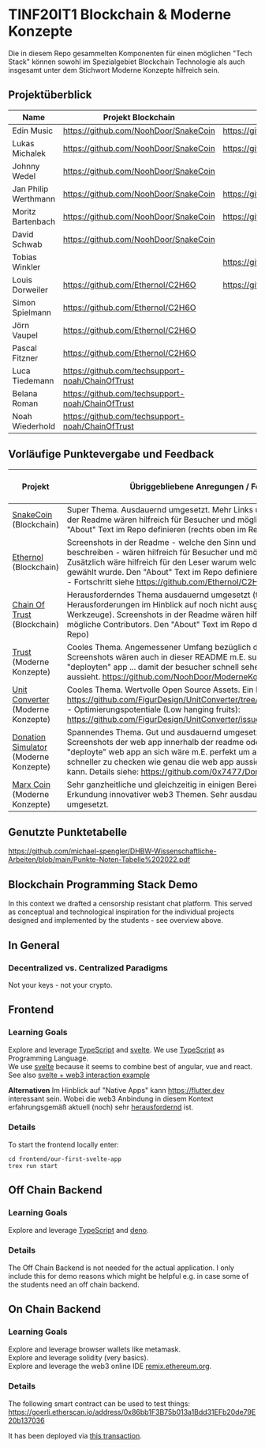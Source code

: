 # TINF20IT1 Blockchain & Moderne Konzepte
Die in diesem Repo gesammelten Komponenten für einen möglichen "Tech Stack" können sowohl im Spezialgebiet Blockchain Technologie als auch insgesamt unter dem Stichwort Moderne Konzepte hilfreich sein.


## Projektüberblick
| Name         | Projekt Blockchain     | Projekt Moderne Konzepte |
|--------------|-----------|------------|
| Edin Music |   https://github.com/NoohDoor/SnakeCoin    | https://github.com/NoohDoor/ModerneKonzepteTrust        |
| Lukas Michalek |   https://github.com/NoohDoor/SnakeCoin    | https://github.com/NoohDoor/ModerneKonzepteTrust        |
| Johnny Wedel |  https://github.com/NoohDoor/SnakeCoin | | 
| Jan Philip Werthmann |  https://github.com/NoohDoor/SnakeCoin | https://github.com/FigurDesign/UnitConverter.git | 
| Moritz Bartenbach | https://github.com/NoohDoor/SnakeCoin | https://github.com/FigurDesign/UnitConverter.git | 
| David Schwab |  https://github.com/NoohDoor/SnakeCoin | | 
| Tobias Winkler |   | https://github.com/0x7477/DonationSimulator | 
| Louis Dorweiler | https://github.com/Ethernol/C2H6O | https://github.com/russiankidgohax/MarxCoin |
| Simon Spielmann | https://github.com/Ethernol/C2H6O | |
| Jörn Vaupel | https://github.com/Ethernol/C2H6O | |
| Pascal Fitzner | https://github.com/Ethernol/C2H6O | |
| Luca Tiedemann | https://github.com/techsupport-noah/ChainOfTrust | | 
| Belana Roman | https://github.com/techsupport-noah/ChainOfTrust | | 
| Noah Wiederhold | https://github.com/techsupport-noah/ChainOfTrust | | 


## Vorläufige Punktevergabe und Feedback
| Projekt      | Übriggebliebene Anregungen / Feedback     | Vorläufige Punktevergabe von 100 |
|--------------|-----------|------------|
| [SnakeCoin](https://github.com/NoohDoor/SnakeCoin) (Blockchain) | Super Thema. Ausdauernd umgesetzt. Mehr Links und oder Screenshots in der Readme wären hilfreich für Besucher und mögliche Contributors. Den "About" Text im Repo definieren (rechts oben im Repo)    | 93 (1,4)       |
| [Ethernol](https://github.com/Ethernol/C2H6O)  (Blockchain) | Screenshots in der Readme - welche den Sinn und Zweck der Applikation beschreiben - wären hilfreich für Besucher und mögliche Contributors. Zusätzlich wäre hilfreich für den Leser warum welche Technologie wofür gewählt wurde. Den "About" Text im Repo definieren (rechts oben im Repo) - Fortschritt siehe https://github.com/Ethernol/C2H6O/issues/4  | 91 (1,5)        |
| [Chain Of Trust](https://github.com/techsupport-noah/ChainOfTrust)  (Blockchain) | Herausforderndes Thema ausdauernd umgesetzt (trotz extrem vieler Herausforderungen im Hinblick auf noch nicht ausgereifte web3 Werkzeuge). Screenshots in der Readme wären hilfreich für Besucher und mögliche Contributors. Den "About" Text im Repo definieren (rechts oben im Repo)    | 94 (1,3)        |
| [Trust](https://github.com/NoohDoor/ModerneKonzepteTrust) (Moderne Konzepte) | Cooles Thema. Angemessener Umfang bezüglich der Implementierung. Screenshots wären auch in dieser README m.E. super und oder ein link zur "deployten" app ... damit der besucher schnell sehen kann wie das konkret aussieht. https://github.com/NoohDoor/ModerneKonzepteTrust/issues/1   | 95 (1,3)        |
| [Unit Converter](https://github.com/FigurDesign/UnitConverter.git) (Moderne Konzepte) | Cooles Thema. Wertvolle Open Source Assets. Ein Highlight für mich war https://github.com/FigurDesign/UnitConverter/tree/main/Uniswap_Converter -  Optimierungspotentiale (Low hanging fruits): https://github.com/FigurDesign/UnitConverter/issues/2    | 96 (1,2)        |
| [Donation Simulator](https://github.com/0x7477/DonationSimulator) (Moderne Konzepte) | Spannendes Thema. Gut und ausdauernd umgesetzt. (Zusätzliche) Screenshots der web app innerhalb der readme oder ein link auf die "deployte" web app an sich wäre m.E. perfekt um anhand der readme noch schneller zu checken wie genau die web app aussieht und benutzt werden kann. Details siehe: https://github.com/0x7477/DonationSimulator/issues/1     | 96 (1,2)        |
| [Marx Coin](https://github.com/russiankidgohax/MarxCoin) (Moderne Konzepte) | Sehr ganzheitliche und gleichzeitig in einigen Bereichen fokussierte Erkundung innovativer web3 Themen. Sehr ausdauernd erkundet und umgesetzt.    | 99 (1,0)       |

## Genutzte Punktetabelle
https://github.com/michael-spengler/DHBW-Wissenschaftliche-Arbeiten/blob/main/Punkte-Noten-Tabelle%202022.pdf


## Blockchain Programming Stack Demo
In this context we drafted a censorship resistant chat platform. This served as conceptual and technological inspiration for the individual projects designed and implemented by the students - see overview above.

## In General
### Decentralized vs. Centralized Paradigms
Not your keys - not your crypto.

## Frontend
### Learning Goals
Explore and leverage [TypeScript](https://www.typescriptlang.org/) and [svelte](https://svelte.dev/).
We use [TypeScript](https://www.typescriptlang.org/) as Programming Language.  
We use [svelte](https://svelte.dev/) because it seems to combine best of angular, vue and react. See also [svelte + web3 interaction example](https://github.com/App-Entwicklung/frontend-svelte/blob/main/src/App.svelte)  

**Alternativen** 
Im Hinblick auf "Native Apps" kann https://flutter.dev interessant sein. Wobei die web3 Anbindung in diesem Kontext erfahrungsgemäß aktuell (noch) sehr [herausfordernd](https://github.com/App-Entwicklung/frontend/blob/main/lib/helpers/contract.dart#L46-L75) ist. 

### Details
To start the frontend locally enter:  
```
cd frontend/our-first-svelte-app
trex run start
```


## Off Chain Backend
### Learning Goals
Explore and leverage [TypeScript](https://www.typescriptlang.org/) and [deno](https://deno.land).

### Details
The Off Chain Backend is not needed for the actual application. I only include this for demo reasons which might be helpful e.g. in case some of the students need an off chain backend.

## On Chain Backend
### Learning Goals
Explore and leverage browser wallets like metamask.  
Explore and leverage solidity (very basics).    
Explore and leverage the web3 online IDE [remix.ethereum.org](https://remix.ethereum.org).  

### Details
The following smart contract can be used to test things:  
https://goerli.etherscan.io/address/0x86bb1F3B75b013a1Bdd31EFb20de79E20b137036


It has been deployed via [this transaction](https://goerli.etherscan.io/tx/0xf20e541f2f38ae85db00903baefd1ea012f95564d4347e52b902e605a41b63c6).  

 


